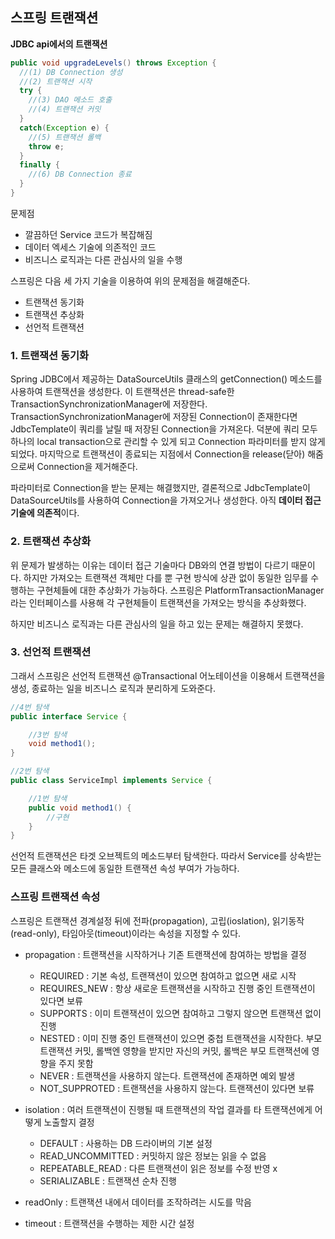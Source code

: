 ## 스프링 트랜잭션

**JDBC api에서의 트랜잭션**

```java
public void upgradeLevels() throws Exception {
  //(1) DB Connection 생성
  //(2) 트랜잭션 시작
  try {
    //(3) DAO 메소드 호출
    //(4) 트랜잭션 커밋
  }
  catch(Exception e) {
    //(5) 트랜잭션 롤백
    throw e;
  }
  finally {
    //(6) DB Connection 종료
  }
}
```

문제점

- 깔끔하던 Service 코드가 복잡해짐
- 데이터 엑세스 기술에 의존적인 코드
- 비즈니스 로직과는 다른 관심사의 일을 수행

스프링은 다음 세 가지 기술을 이용하여 위의 문제점을 해결해준다.

- 트랜잭션 동기화
- 트랜잭션 추상화
- 선언적 트랜잭션

### 1. 트랜잭션 동기화

Spring JDBC에서 제공하는 DataSourceUtils 클래스의 getConnection() 메소드를 사용하여 트랜잭션을 생성한다. 이 트랜잭션은 thread-safe한 TransactionSynchronizationManager에 저장한다. TransactionSynchronizationManager에 저장된 Connection이 존재한다면 JdbcTemplate이 쿼리를 날릴 때 저장된 Connection을 가져온다. 덕분에 쿼리 모두 하나의 local transaction으로 관리할 수 있게 되고 Connection 파라미터를 받지 않게 되었다. 마지막으로 트랜잭션이 종료되는 지점에서 Connection을 release(닫아) 해줌으로써 Connection을 제거해준다.

파라미터로 Connection을 받는 문제는 해결했지만, 결론적으로 JdbcTemplate이 DataSourceUtils를 사용하여 Connection을 가져오거나 생성한다. 아직 **데이터 접근 기술에 의존적**이다.

### 2. 트랜잭션 추상화

위 문제가 발생하는 이유는 데이터 접근 기술마다 DB와의 연결 방법이 다르기 때문이다. 하지만 가져오는 트랜잭션 객체만 다를 뿐 구현 방식에 상관 없이 동일한 임무를 수행하는 구현체들에 대한 추상화가 가능하다. 스프링은 PlatformTransactionManager라는 인터페이스를 사용해 각 구현체들이 트랜잭션을 가져오는 방식을 추상화했다.

하지만 비즈니스 로직과는 다른 관심사의 일을 하고 있는 문제는 해결하지 못했다.

### 3. 선언적 트랜잭션

그래서 스프링은 선언적 트랜잭션 @Transactional 어노테이션을 이용해서 트랜잭션을 생성, 종료하는 일을 비즈니스 로직과 분리하게 도와준다.

```java
//4번 탐색
public interface Service {

    //3번 탐색
    void method1();
}

//2번 탐색
public class ServiceImpl implements Service {

    //1번 탐색
    public void method1() {
        //구현
    }
}
```

선언적 트랜잭션은 타겟 오브젝트의 메소드부터 탐색한다. 따라서 Service를 상속받는 모든 클래스와 메소드에 동일한 트랜잭션 속성 부여가 가능하다.

### 스프링 트랜잭션 속성

스프링은 트랜잭션 경계설정 뒤에 전파(propagation), 고립(ioslation), 읽기동작(read-only), 타임아웃(timeout)이라는 속성을 지정할 수 있다.

- propagation : 트랜잭션을 시작하거나 기존 트랜잭션에 참여하는 방법을 결정

  - REQUIRED : 기본 속성, 트랜잭션이 있으면 참여하고 없으면 새로 시작
  - REQUIRES_NEW : 항상 새로운 트랜잭션을 시작하고 진행 중인 트랜잭션이 있다면 보류
  - SUPPORTS : 이미 트랜잭션이 있으면 참여하고 그렇지 않으면 트랜잭션 없이 진행
  - NESTED : 이미 진행 중인 트랜잭션이 있으면 중첩 트랜잭션을 시작한다. 부모 트랜잭션 커밋, 롤백엔 영향을 받지만 자신의 커밋, 롤백은 부모 트랜잭션에 영향을 주지 못함
  - NEVER : 트랜잭션을 사용하지 않는다. 트랜잭션에 존재하면 예외 발생
  - NOT_SUPPROTED : 트랜잭션을 사용하지 않는다. 트랜잭션이 있다면 보류

- isolation : 여러 트랜잭션이 진행될 때 트랜잭션의 작업 결과를 타 트랜잭션에게 어떻게 노출할지 결정

  - DEFAULT : 사용하는 DB 드라이버의 기본 설정
  - READ_UNCOMMITTED : 커밋하지 않은 정보는 읽을 수 없음
  - REPEATABLE_READ : 다른 트랜잭션이 읽은 정보를 수정 반영 x
  - SERIALIZABLE : 트랜잭션 순차 진행

- readOnly : 트랜잭션 내에서 데이터를 조작하려는 시도를 막음

- timeout : 트랜잭션을 수행하는 제한 시간 설정

